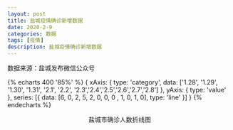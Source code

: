 ```yaml
---
layout: post
title: 盐城疫情确诊新增数据
date: 2020-2-9
categories: 数据
tags: [疫情]
description: 盐城疫情确诊新增数据
---
```


数据来源：盐城发布微信公众号

{% echarts 400 '85%' %}
{
xAxis: {
type: 'category',
data: ['1.28', '1.29', '1.30', '1.31', '2.1', '2.2', '2.3','2.4','2.5','2.6','2.7','2.8']
},
yAxis: {
type: 'value'
},
series: [{
data: [6, 0, 2, 5, 2, 0, 0, 0 , 1, 0, 1, 0],
type: 'line'
}]
}
{% endecharts %}

<center>盐城市确诊人数折线图</center>

